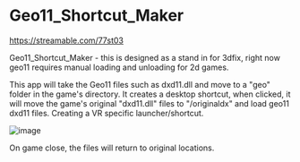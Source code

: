 # Geo11_Shortcut_Maker
https://streamable.com/77st03

Geo11_Shortcut_Maker - this is designed as a stand in for 3dfix, right now geo11 requires manual loading and unloading for 2d games.  

This app will take the Geo11 files such as dxd11.dll and move to a "geo" folder in the game's directory. 
It creates a desktop shortcut, when clicked, it will move the game's original "dxd11.dll" files to "/originaldx" and 
load geo11 dxd11 files. Creating a VR specific launcher/shortcut.

![image](https://user-images.githubusercontent.com/98753696/178040820-3d32a28b-e993-4414-9c3b-7dec27c7e585.png)

On game close, the files will return to original locations. 
